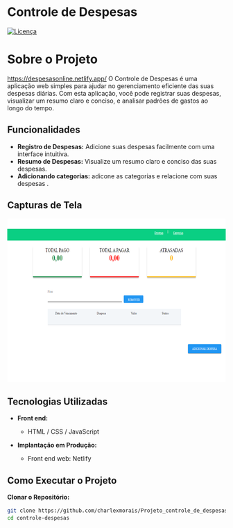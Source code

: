 # Controle de Despesas

[![Licença](https://img.shields.io/npm/l/react)](https://https://github.com/charlexmorais/Projeto_controle_de_despesas/blob/master/LICENSE)

# Sobre o Projeto
https://despesasonline.netlify.app/
O Controle de Despesas é uma aplicação web simples para ajudar no gerenciamento eficiente das suas despesas diárias. Com esta aplicação, você pode registrar suas despesas, visualizar um resumo claro e conciso, e analisar padrões de gastos ao longo do tempo.

## Funcionalidades

- **Registro de Despesas:** Adicione suas despesas facilmente com uma interface intuitiva.
- **Resumo de Despesas:** Visualize um resumo claro e conciso das suas despesas.
- **Adicionando categorias:** adicone as categorias e relacione com suas despesas .

## Capturas de Tela
![Mobile 1](https://github.com/charlexmorais/assets/blob/master/img/categorias.png)


## Tecnologias Utilizadas

- **Front end:**
  - HTML / CSS / JavaScript
    

- **Implantação em Produção:**
  - Front end web: Netlify

## Como Executar o Projeto

**Clonar o Repositório:**
```bash
git clone https://github.com/charlexmorais/Projeto_controle_de_despesas.git
cd controle-despesas
